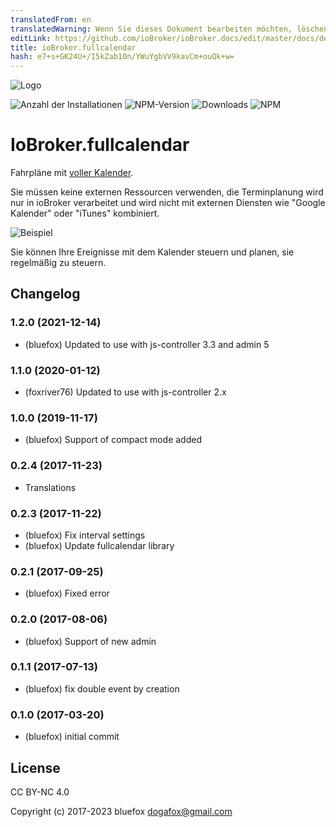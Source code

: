 ```yaml
---
translatedFrom: en
translatedWarning: Wenn Sie dieses Dokument bearbeiten möchten, löschen Sie bitte das Feld "translationsFrom". Andernfalls wird dieses Dokument automatisch erneut übersetzt
editLink: https://github.com/ioBroker/ioBroker.docs/edit/master/docs/de/adapterref/iobroker.fullcalendar/README.md
title: ioBroker.fullcalendar
hash: e7+s+GK24U+/I5kZab1On/YWuYgbVV9kavCm+ouQk+w=
---
```

![Logo](../../../en/adapterref/iobroker.fullcalendar/admin/fullcalendar.png)

![Anzahl der Installationen](http://iobroker.live/badges/fullcalendar-stable.svg)
![NPM-Version](http://img.shields.io/npm/v/iobroker.fullcalendar.svg)
![Downloads](https://img.shields.io/npm/dm/iobroker.fullcalendar.svg)
![NPM](https://nodei.co/npm/iobroker.fullcalendar.png?downloads=true)

# IoBroker.fullcalendar
Fahrpläne mit [voller Kalender](https://fullcalendar.io).

Sie müssen keine externen Ressourcen verwenden, die Terminplanung wird nur in ioBroker verarbeitet und wird nicht mit externen Diensten wie "Google Kalender" oder "iTunes" kombiniert.

![Beispiel](../../../en/adapterref/iobroker.fullcalendar/img/example.png)

Sie können Ihre Ereignisse mit dem Kalender steuern und planen, sie regelmäßig zu steuern.

<!-- Platzhalter für die nächste Version (am Zeilenanfang):

### **IN ARBEIT** -->

## Changelog
### 1.2.0 (2021-12-14)
* (bluefox) Updated to use with js-controller 3.3 and admin 5

### 1.1.0 (2020-01-12)
* (foxriver76) Updated to use with js-controller 2.x

### 1.0.0 (2019-11-17)
* (bluefox) Support of compact mode added

### 0.2.4 (2017-11-23)
* Translations

### 0.2.3 (2017-11-22)
* (bluefox) Fix interval settings
* (bluefox) Update fullcalendar library

### 0.2.1 (2017-09-25)
* (bluefox) Fixed error

### 0.2.0 (2017-08-06)
* (bluefox) Support of new admin

### 0.1.1 (2017-07-13)
* (bluefox) fix double event by creation

### 0.1.0 (2017-03-20)
* (bluefox) initial commit

## License
CC BY-NC 4.0

Copyright (c) 2017-2023 bluefox <dogafox@gmail.com>